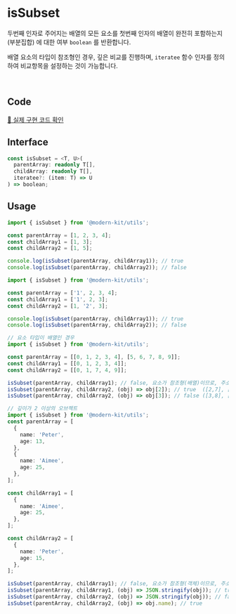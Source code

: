 # isSubset

두번째 인자로 주어지는 배열의 모든 요소를 첫번째 인자의 배열이 완전히 포함하는지(부분집합) 에 대한 여부 `boolean` 를 반환합니다.

배열 요소의 타입이 참조형인 경우, 깊은 비교를 진행하며, `iteratee` 함수 인자를 정의하여 비교항목을 설정하는 것이 가능합니다.

<br />



## Code
[🔗 실제 구현 코드 확인](https://github.com/modern-agile-team/modern-kit/blob/main/packages/utils/src/validator/isSubset/index.ts)

## Interface
```ts title="typescript"
const isSubset = <T, U>(
  parentArray: readonly T[],
  childArray: readonly T[],
  iteratee?: (item: T) => U
) => boolean;
```

## Usage
```ts title="typescript"
import { isSubset } from '@modern-kit/utils';

const parentArray = [1, 2, 3, 4];
const childArray1 = [1, 3];
const childArray2 = [1, 5];

console.log(isSubset(parentArray, childArray1)); // true
console.log(isSubset(parentArray, childArray2)); // false
```

```ts title="typescript"
import { isSubset } from '@modern-kit/utils';

const parentArray = ['1', 2, 3, 4];
const childArray1 = ['1', 2, 3];
const childArray2 = [1, '2', 3];

console.log(isSubset(parentArray, childArray1)); // true
console.log(isSubset(parentArray, childArray2)); // false
```

```ts title="typescript"
// 요소 타입이 배열인 경우
import { isSubset } from '@modern-kit/utils';

const parentArray = [[0, 1, 2, 3, 4], [5, 6, 7, 8, 9]];
const childArray1 = [[0, 1, 2, 3, 4]];
const childArray2 = [[0, 1, 7, 4, 9]];

isSubset(parentArray, childArray1); // false, 요소가 참조형(배열)이므로, 주소값이 달라 false를 반환한다.
isSubset(parentArray, childArray2, (obj) => obj[2]); // true  ([2,7], [7])
isSubset(parentArray, childArray2, (obj) => obj[3]); // false ([3,8], [4])
```

```ts title="typescript
// 깊이가 2 이상의 오브젝트
import { isSubset } from '@modern-kit/utils';
const parentArray = [
  {
    name: 'Peter',
    age: 13,
  },
  {
    name: 'Aimee',
    age: 25,
  },
];

const childArray1 = [
  {
    name: 'Aimee',
    age: 25,
  },
];

const childArray2 = [
  {
    name: 'Peter',
    age: 15,
  },
];

isSubset(parentArray, childArray1); // false, 요소가 참조형(객체)이므로, 주소값이 달라 false를 반환한다
isSubset(parentArray, childArray1, (obj) => JSON.stringify(obj)); // true
isSubset(parentArray, childArray2, (obj) => JSON.stringify(obj)); // false
isSubset(parentArray, childArray2, (obj) => obj.name); // true
